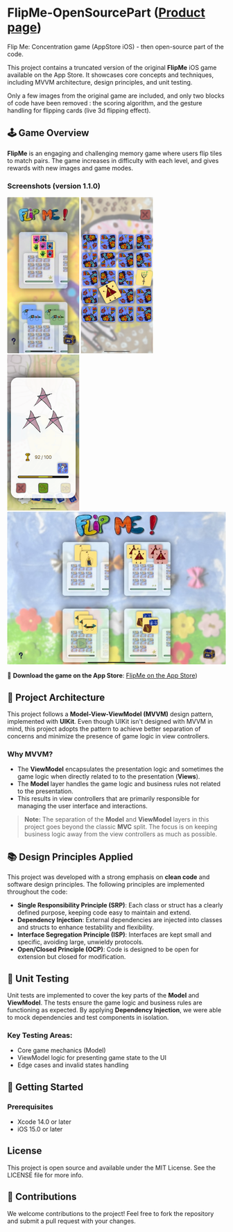 # FlipMe-OpenSourcePart ([Product page](https://mousquetaire-softwares.github.io/FlipMe/))

Flip Me: Concentration game (AppStore iOS) - then open-source part of the code.

This project contains a truncated version of the original **FlipMe** iOS game available on the App Store. It showcases core concepts and techniques, including MVVM architecture, design principles, and unit testing.

Only a few images from the original game are included, and only two blocks of code have been removed : the scoring algorithm, and the gesture handling for flipping cards (live 3d flipping effect).

## 🕹️ Game Overview

**FlipMe** is an engaging and challenging memory game where users flip tiles to match pairs. The game increases in difficulty with each level, and gives rewards with new images and game modes.

### Screenshots (version 1.1.0)

![iPhone-1](./documentation/screenshots/IMG_1.png)
![iPhone-2](./documentation/screenshots/IMG_2.PNG)
![iPhone-3](./documentation/screenshots/IMG_3.PNG)
![iPad-1](./documentation/screenshots/IMG_iPad_1.png)


🔗 **Download the game on the App Store**: [FlipMe on the App Store](https://apps.apple.com/us/app/flip-me-concentration-game/id6499492638?uo=4))


## 🔨 Project Architecture

This project follows a **Model-View-ViewModel (MVVM)** design pattern, implemented with **UIKit**. Even though UIKit isn't designed with MVVM in mind, this project adopts the pattern to achieve better separation of concerns and minimize the presence of game logic in view controllers.

### Why MVVM?
- The **ViewModel** encapsulates the presentation logic and sometimes the game logic when directly related to to the presentation (**Views**).
- The **Model** layer handles the game logic and business rules not related to the presentation.
- This results in view controllers that are primarily responsible for managing the user interface and interactions.

> **Note:** The separation of the **Model** and **ViewModel** layers in this project goes beyond the classic **MVC** split. The focus is on keeping business logic away from the view controllers as much as possible.

## 📚 Design Principles Applied

This project was developed with a strong emphasis on **clean code** and software design principles. The following principles are implemented throughout the code:

- **Single Responsibility Principle (SRP)**: Each class or struct has a clearly defined purpose, keeping code easy to maintain and extend.
- **Dependency Injection**: External dependencies are injected into classes and structs to enhance testability and flexibility.
- **Interface Segregation Principle (ISP)**: Interfaces are kept small and specific, avoiding large, unwieldy protocols.
- **Open/Closed Principle (OCP)**: Code is designed to be open for extension but closed for modification.

## 🧪 Unit Testing

Unit tests are implemented to cover the key parts of the **Model** and **ViewModel**. The tests ensure the game logic and business rules are functioning as expected. By applying **Dependency Injection**, we were able to mock dependencies and test components in isolation.

### Key Testing Areas:
- Core game mechanics (Model)
- ViewModel logic for presenting game state to the UI
- Edge cases and invalid states handling

## 🚀 Getting Started

### Prerequisites

- Xcode 14.0 or later
- iOS 15.0 or later

## License

This project is open source and available under the MIT License. See the LICENSE file for more info.

## 🙌 Contributions

We welcome contributions to the project! Feel free to fork the repository and submit a pull request with your changes.
